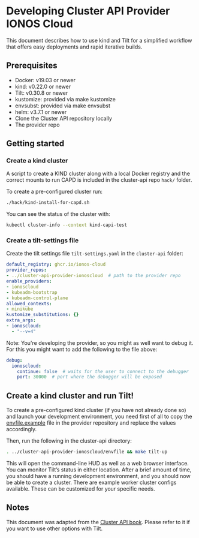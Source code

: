 # Developing Cluster API Provider IONOS Cloud

This document describes how to use kind and Tilt for a simplified workflow that offers easy deployments and rapid iterative builds.

## Prerequisites

- Docker: v19.03 or newer
- kind: v0.22.0 or newer
- Tilt: v0.30.8 or newer
- kustomize: provided via make kustomize
- envsubst: provided via make envsubst
- helm: v3.7.1 or newer
- Clone the Cluster API repository locally
- The provider repo

## Getting started

### Create a kind cluster

A script to create a KIND cluster along with a local Docker registry and the correct mounts to run CAPD is included in the cluster-api repo `hack/` folder.

To create a pre-configured cluster run:

```sh
./hack/kind-install-for-capd.sh
```
You can see the status of the cluster with:

```sh
kubectl cluster-info --context kind-capi-test
```

### Create a tilt-settings file

Create the tilt settings file `tilt-settings.yaml` in the `cluster-api` folder:

```yaml
default_registry: ghcr.io/ionos-cloud
provider_repos:
- ../cluster-api-provider-ionoscloud  # path to the provider repo
enable_providers:
- ionoscloud
- kubeadm-bootstrap
- kubeadm-control-plane
allowed_contexts:
- minikube
kustomize_substitutions: {}
extra_args:
- ionoscloud:
  - "--v=4"
```

Note: You're developing the provider, so you might as well want to debug it. For this you might want to add the following to the file above:

```yaml
debug:
  ionoscloud:
    continue: false  # waits for the user to connect to the debugger
    port: 30000  # port where the debugger will be exposed
```

## Create a kind cluster and run Tilt!

To create a pre-configured kind cluster (if you have not already done so) and launch your development environment, you need first of all to copy the [envfile.example](../envfile.example) file in the provider repository and replace the values accordingly. 

Then, run the following in the cluster-api directory:

```sh
. ../cluster-api-provider-ionoscloud/envfile && make tilt-up
```

This will open the command-line HUD as well as a web browser interface. You can monitor Tilt’s status in either location. After a brief amount of time, you should have a running development environment, and you should now be able to create a cluster. There are example worker cluster configs available. These can be customized for your specific needs.

## Notes

This document was adapted from the [Cluster API book](https://cluster-api.sigs.k8s.io/developer/tilt). Please refer to it if you want to use other options with Tilt.